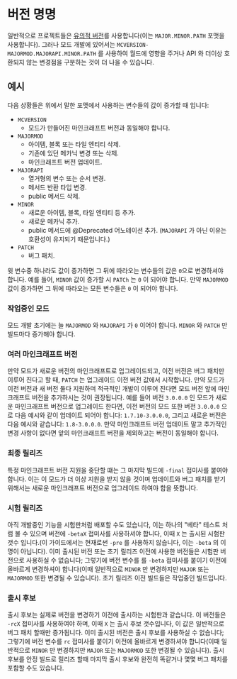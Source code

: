 버전 명명
==========

일반적으로 프로젝트들은 [유의적 버전][semver]를 사용합니다(이는 `MAJOR.MINOR.PATH` 포맷을 사용합니다). 그러나 모드 개발에 있어서는 `MCVERSION-MAJORMOD.MAJORAPI.MINOR.PATH` 를 사용하여 월드에 영향을 주거나 API 와 더이상 호환되지 않는 변경점을 구분하는 것이 더 나을 수 있습니다.

예시
--------

다음 상황들은 위에서 말한 포맷에서 사용하는 변수들의 값이 증가할 때 입니다:

* `MCVERSION`
	* 모드가 만들어진 마인크래프트 버전과 동일해야 합니다.
* `MAJORMOD`
	* 아이템, 블록 또는 타일 엔티티 삭제.
	* 기존에 있던 메카닉 변경 또는 삭제.
	* 마인크래프트 버전 업데이트.
* `MAJORAPI`
	* 열거형의 변수 또는 순서 변경.
	* 메서드 반환 타입 변경.
	* public 메서드 삭제.
* `MINOR`
	* 새로운 아이템, 블록, 타일 엔티티 등 추가.
	* 새로운 메카닉 추가.
	* public 메서드에 @Deprecated 어노테이션 추가. (`MAJORAPI` 가 아닌 이유는 호환성이 유지되기 때문입니다.)
* `PATCH`
	* 버그 패치.

윗 변수중 하나라도 값이 증가하면 그 뒤에 따라오는 변수들의 값은 `0`으로 변경하셔야 합니다. 예를 들어, `MINOR` 값이 증가할 시 `PATCh` 는 `0` 이 되어야 합니다. 만약 `MAJORMOD` 값이 증가하면 그 뒤에 따라오는 모든 변수들은 `0` 이 되어야 합니다.

### 작업중인 모드

모드 개발 초기에는 늘 `MAJORMOD` 와 `MAJORAPI` 가 `0` 이어야 합니다. `MINOR` 와 `PATCH` 만 빌드마다 증가해야 합니다.

### 여러 마인크래프트 버전

만약 모드가 새로운 버전의 마인크래프트로 업그레이드되고, 이전 버전은 버그 패치만 이루어 진다고 할 때, `PATCH` 는 업그레이드 이전 버전 값에서 시작합니다. 만약 모드가 이전 버전과 새 버전 둘다 지원하며 적극적인 개발이 이루어 진다면 모드 버전 앞에 마인크래프트 버전을 추가하시는 것이 권장됩니다. 예를 들어 버전 `3.0.0.0` 인 모드가 새로운 마인크래프트 버전으로 업그레이드 한다면, 이전 버전의 모드 또한 버전 `3.0.0.0` 으로 다음 예시와 같이 업데이트 되어야 합니다: `1.7.10-3.0.0.0`, 그리고 새로운 버전은 다음 예시와 같습니다: `1.8-3.0.0.0`. 만약 마인크래프트 버전 업데이트 말고 추가적인 변경 사항이 없다면 앞의 마인크래프트 버전을 제외하고는 버전이 동일해야 합니다.

### 최종 릴리즈

특정 마인크래프트 버전 지원을 중단할 떄는 그 마지막 빌드에 `-final` 접미사를 붙여야 합니다. 이는 이 모드가 더 이상 지원을 받지 않을 것이며 업데이트와 버그 패치를 받기 위해서는 새로운 마인크래프트 버전으로 업그레이드 하여야 함을 뜻합니다.

### 시험 릴리즈

아직 개발중인 기능을 시험판처럼 배포할 수도 있습니다, 이는 하나의 "베타" 테스트 처럼 볼 수 있으며 버전에 `-betaX` 접미사를 사용하셔야 합니다, 이때 `X` 는 출시된 시험판 갯수 입니다.(이 가이드에서는 현재로썬 `-pre` 를 사용하지 않습니다, 이는 `-beta` 의 이명이 아닙니다). 이미 출시된 버전 또는 초기 릴리즈 이전에 사용한 버전들은 시험판 버전으로 사용하실 수 없습니다; 그렇기에 버전 변수를 를 `-beta` 접미사를 붙이기 이전에 올바르게 변경하셔야 합니다(이때 일반적으로 `MINOR` 만 변경하지만 `MAJOR` 또는 `MAJORMOD` 또한 변경될 수 있습니다). 초기 릴리즈 이전 빌드들은 작업중인 빌드입니다.

### 출시 후보

출시 후보는 실제로 버전을 변경하기 이전에 출시하는 시험판과 같습니다. 이 버전들은 `-rcX` 접미사를 사용하여야 하며, 이때 `X` 는 출시 후보 갯수입니다, 이 값은 일반적으로 버그 패치 할때만 증가됩니다. 이미 출시된 버전은 출시 후보를 사용하실 수 없습니다; 그렇기에 버전 변수를 `rc` 접미사를 붙이기 이전에 올바르게 변경하셔야 합니다(이때 일반적으로 `MINOR` 만 변경하지만 `MAJOR` 또는 `MAJORMOD` 또한 변경될 수 있습니다). 출시 후보를 안정 빌드로 릴리즈 할때 마지막 출시 후보와 완전히 똑같거나 몇몇 버그 패치를 포함할 수도 있습니다.

[semver]: https://semver.org/lang/ko/
[pre]: #시험-릴리즈
[rc]: #출시-후보
